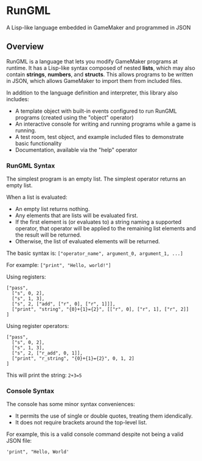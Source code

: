 # RunGML
A Lisp-like language embedded in GameMaker and programmed in JSON

## Overview

RunGML is a language that lets you modify GameMaker programs at runtime.
It has a Lisp-like syntax composed of nested **lists**, which may also contain **strings**, **numbers**, and **structs**.
This allows programs to be written in JSON, which allows GameMaker to import them from included files.

In addition to the language definition and interpreter, this library also includes:
- A template object with built-in events configured to run RunGML programs (created using the "object" operator)
- An interactive console for writing and running programs while a game is running.
- A test room, test object, and example included files to demonstrate basic functionality
- Documentation, available via the "help" operator

### RunGML Syntax

The simplest program is an empty list.
The simplest operator returns an empty list.

When a list is evaluated:
- An empty list returns nothing.
- Any elements that are lists will be evaluated first.
- If the first element is (or evaluates to) a string naming a supported operator, that operator will be applied to the remaining list elements and the result will be returned.
- Otherwise, the list of evaluated elements will be returned.

The basic syntax is:
`["operator_name", argument_0, argument_1, ...]`

For example:
`["print", "Hello, world!"]`

Using registers:
```
["pass",
  ["s", 0, 2],
  ["s", 1, 3],
  ["s", 2, ["add", ["r", 0], ["r", 1]]],
  ["print", "string", "{0}+{1}={2}", [["r", 0], ["r", 1], ["r", 2]]
]
```

Using register operators:
```
["pass",
  ["s", 0, 2],
  ["s", 1, 3],
  ["s", 2, ["r_add", 0, 1]],
  ["print", "r_string", "{0}+{1}={2}", 0, 1, 2]
]
```
This will print the string: `2+3=5`

### Console Syntax

The console has some minor syntax conveniences:
- It permits the use of single or double quotes, treating them idendically.
- It does not require brackets around the top-level list.

For example, this is a valid console command despite not being a valid JSON file:

```
'print", "Hello, World'
```


